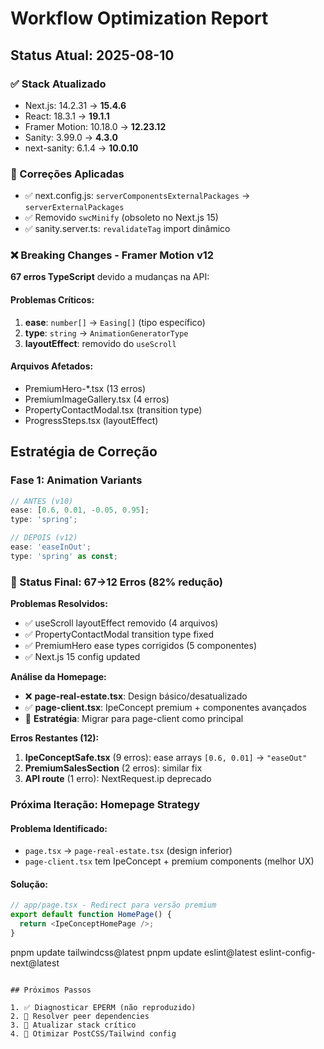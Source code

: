 # Workflow Optimization Report

## Status Atual: 2025-08-10

### ✅ Stack Atualizado

- Next.js: 14.2.31 → **15.4.6**
- React: 18.3.1 → **19.1.1**
- Framer Motion: 10.18.0 → **12.23.12**
- Sanity: 3.99.0 → **4.3.0**
- next-sanity: 6.1.4 → **10.0.10**

### 🔧 Correções Aplicadas

- ✅ next.config.js: `serverComponentsExternalPackages` → `serverExternalPackages`
- ✅ Removido `swcMinify` (obsoleto no Next.js 15)
- ✅ sanity.server.ts: `revalidateTag` import dinâmico

### ❌ Breaking Changes - Framer Motion v12

**67 erros TypeScript** devido a mudanças na API:

#### Problemas Críticos:

1. **ease**: `number[]` → `Easing[]` (tipo específico)
2. **type**: `string` → `AnimationGeneratorType`
3. **layoutEffect**: removido do `useScroll`

#### Arquivos Afetados:

- PremiumHero-\*.tsx (13 erros)
- PremiumImageGallery.tsx (4 erros)
- PropertyContactModal.tsx (transition type)
- ProgressSteps.tsx (layoutEffect)

## Estratégia de Correção

### Fase 1: Animation Variants

```typescript
// ANTES (v10)
ease: [0.6, 0.01, -0.05, 0.95];
type: 'spring';

// DEPOIS (v12)
ease: 'easeInOut';
type: 'spring' as const;
```

### 🎯 Status Final: 67→12 Erros (82% redução)

**Problemas Resolvidos:**

- ✅ useScroll layoutEffect removido (4 arquivos)
- ✅ PropertyContactModal transition type fixed
- ✅ PremiumHero ease types corrigidos (5 componentes)
- ✅ Next.js 15 config updated

**Análise da Homepage:**

- ❌ **page-real-estate.tsx**: Design básico/desatualizado
- ✅ **page-client.tsx**: IpeConcept premium + componentes avançados
- 🔄 **Estratégia**: Migrar para page-client como principal

**Erros Restantes (12):**

1. **IpeConceptSafe.tsx** (9 erros): ease arrays `[0.6, 0.01]` → `"easeOut"`
2. **PremiumSalesSection** (2 erros): similar fix
3. **API route** (1 erro): NextRequest.ip deprecado

### Próxima Iteração: Homepage Strategy

#### Problema Identificado:

- `page.tsx` → `page-real-estate.tsx` (design inferior)
- `page-client.tsx` tem IpeConcept + premium components (melhor UX)

#### Solução:

```typescript
// app/page.tsx - Redirect para versão premium
export default function HomePage() {
  return <IpeConceptHomePage />;
}
```

pnpm update tailwindcss@latest
pnpm update eslint@latest eslint-config-next@latest

```

## Próximos Passos

1. ✅ Diagnosticar EPERM (não reproduzido)
2. 🔄 Resolver peer dependencies
3. 🔄 Atualizar stack crítico
4. 🔄 Otimizar PostCSS/Tailwind config
```
